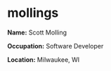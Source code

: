 # mollings

**Name:** Scott Molling

**Occupation:** Software Developer

**Location:** Milwaukee, WI

